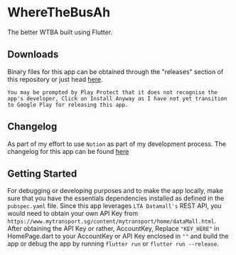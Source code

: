 # WhereTheBusAh

The better WTBA built using Flutter.

## Downloads
Binary files for this app can be obtained through the "releases" section of this repository or just head [here](https://github.com/nabilridhwan/WhereTheBusAh/releases).
```
You may be prompted by Play Protect that it does not recognise the app's developer, Click on Install Anyway as I have not yet transition to Google Play for releasing this app.
```

## Changelog
As part of my effort to use `Notion` as part of my development process. The changelog for this app can be found [here](https://www.notion.so/realnabil/Changelog-4f477010a0fc4c9cbd77436b4d378d8a)

## Getting Started
For debugging or developing purposes and to make the app locally, make sure that you have the essentials dependencies installed as defined in the `pubspec.yaml` file. Since this app leverages `LTA Datamall's` REST API, you would need to obtain your own API Key from `https://www.mytransport.sg/content/mytransport/home/dataMall.html`. After obtaining the API Key or rather, AccountKey, Replace `"KEY_HERE"` in HomePage.dart to your AccountKey or API Key enclosed in `""` and build the app or debug the app by running `flutter run` or `flutter run --release`.